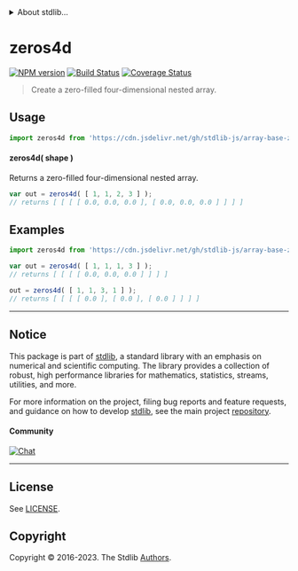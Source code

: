 <!--

@license Apache-2.0

Copyright (c) 2023 The Stdlib Authors.

Licensed under the Apache License, Version 2.0 (the "License");
you may not use this file except in compliance with the License.
You may obtain a copy of the License at

   http://www.apache.org/licenses/LICENSE-2.0

Unless required by applicable law or agreed to in writing, software
distributed under the License is distributed on an "AS IS" BASIS,
WITHOUT WARRANTIES OR CONDITIONS OF ANY KIND, either express or implied.
See the License for the specific language governing permissions and
limitations under the License.

-->


<details>
  <summary>
    About stdlib...
  </summary>
  <p>We believe in a future in which the web is a preferred environment for numerical computation. To help realize this future, we've built stdlib. stdlib is a standard library, with an emphasis on numerical and scientific computation, written in JavaScript (and C) for execution in browsers and in Node.js.</p>
  <p>The library is fully decomposable, being architected in such a way that you can swap out and mix and match APIs and functionality to cater to your exact preferences and use cases.</p>
  <p>When you use stdlib, you can be absolutely certain that you are using the most thorough, rigorous, well-written, studied, documented, tested, measured, and high-quality code out there.</p>
  <p>To join us in bringing numerical computing to the web, get started by checking us out on <a href="https://github.com/stdlib-js/stdlib">GitHub</a>, and please consider <a href="https://opencollective.com/stdlib">financially supporting stdlib</a>. We greatly appreciate your continued support!</p>
</details>

# zeros4d

[![NPM version][npm-image]][npm-url] [![Build Status][test-image]][test-url] [![Coverage Status][coverage-image]][coverage-url] <!-- [![dependencies][dependencies-image]][dependencies-url] -->

> Create a zero-filled four-dimensional nested array.

<!-- Section to include introductory text. Make sure to keep an empty line after the intro `section` element and another before the `/section` close. -->

<section class="intro">

</section>

<!-- /.intro -->

<!-- Package usage documentation. -->



<section class="usage">

## Usage

```javascript
import zeros4d from 'https://cdn.jsdelivr.net/gh/stdlib-js/array-base-zeros4d@v0.1.0-deno/mod.js';
```

#### zeros4d( shape )

Returns a zero-filled four-dimensional nested array.

```javascript
var out = zeros4d( [ 1, 1, 2, 3 ] );
// returns [ [ [ [ 0.0, 0.0, 0.0 ], [ 0.0, 0.0, 0.0 ] ] ] ]
```

</section>

<!-- /.usage -->

<!-- Package usage notes. Make sure to keep an empty line after the `section` element and another before the `/section` close. -->

<section class="notes">

</section>

<!-- /.notes -->

<!-- Package usage examples. -->

<section class="examples">

## Examples

<!-- eslint no-undef: "error" -->

```javascript
import zeros4d from 'https://cdn.jsdelivr.net/gh/stdlib-js/array-base-zeros4d@v0.1.0-deno/mod.js';

var out = zeros4d( [ 1, 1, 1, 3 ] );
// returns [ [ [ [ 0.0, 0.0, 0.0 ] ] ] ]

out = zeros4d( [ 1, 1, 3, 1 ] );
// returns [ [ [ [ 0.0 ], [ 0.0 ], [ 0.0 ] ] ] ]
```

</section>

<!-- /.examples -->

<!-- Section to include cited references. If references are included, add a horizontal rule *before* the section. Make sure to keep an empty line after the `section` element and another before the `/section` close. -->

<section class="references">

</section>

<!-- /.references -->

<!-- Section for related `stdlib` packages. Do not manually edit this section, as it is automatically populated. -->

<section class="related">

</section>

<!-- /.related -->

<!-- Section for all links. Make sure to keep an empty line after the `section` element and another before the `/section` close. -->


<section class="main-repo" >

* * *

## Notice

This package is part of [stdlib][stdlib], a standard library with an emphasis on numerical and scientific computing. The library provides a collection of robust, high performance libraries for mathematics, statistics, streams, utilities, and more.

For more information on the project, filing bug reports and feature requests, and guidance on how to develop [stdlib][stdlib], see the main project [repository][stdlib].

#### Community

[![Chat][chat-image]][chat-url]

---

## License

See [LICENSE][stdlib-license].


## Copyright

Copyright &copy; 2016-2023. The Stdlib [Authors][stdlib-authors].

</section>

<!-- /.stdlib -->

<!-- Section for all links. Make sure to keep an empty line after the `section` element and another before the `/section` close. -->

<section class="links">

[npm-image]: http://img.shields.io/npm/v/@stdlib/array-base-zeros4d.svg
[npm-url]: https://npmjs.org/package/@stdlib/array-base-zeros4d

[test-image]: https://github.com/stdlib-js/array-base-zeros4d/actions/workflows/test.yml/badge.svg?branch=v0.1.0
[test-url]: https://github.com/stdlib-js/array-base-zeros4d/actions/workflows/test.yml?query=branch:v0.1.0

[coverage-image]: https://img.shields.io/codecov/c/github/stdlib-js/array-base-zeros4d/main.svg
[coverage-url]: https://codecov.io/github/stdlib-js/array-base-zeros4d?branch=main

<!--

[dependencies-image]: https://img.shields.io/david/stdlib-js/array-base-zeros4d.svg
[dependencies-url]: https://david-dm.org/stdlib-js/array-base-zeros4d/main

-->

[chat-image]: https://img.shields.io/gitter/room/stdlib-js/stdlib.svg
[chat-url]: https://app.gitter.im/#/room/#stdlib-js_stdlib:gitter.im

[stdlib]: https://github.com/stdlib-js/stdlib

[stdlib-authors]: https://github.com/stdlib-js/stdlib/graphs/contributors

[umd]: https://github.com/umdjs/umd
[es-module]: https://developer.mozilla.org/en-US/docs/Web/JavaScript/Guide/Modules

[deno-url]: https://github.com/stdlib-js/array-base-zeros4d/tree/deno
[umd-url]: https://github.com/stdlib-js/array-base-zeros4d/tree/umd
[esm-url]: https://github.com/stdlib-js/array-base-zeros4d/tree/esm
[branches-url]: https://github.com/stdlib-js/array-base-zeros4d/blob/main/branches.md

[stdlib-license]: https://raw.githubusercontent.com/stdlib-js/array-base-zeros4d/main/LICENSE

</section>

<!-- /.links -->
